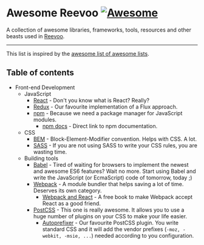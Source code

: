# Awesome Reevoo [![Awesome](https://cdn.rawgit.com/sindresorhus/awesome/d7305f38d29fed78fa85652e3a63e154dd8e8829/media/badge.svg)](https://github.com/sindresorhus/awesome)
A collection of awesome libraries, frameworks, tools, resources and other beasts used in [Reevoo](http://reevoo.github.io/).

---

This list is inspired by the [awesome list of awesome lists](https://github.com/sindresorhus/awesome).

## Table of contents

- Front-end Development
  - JavaScript
    - [React](https://facebook.github.io/react/) - Don't you know what is React? Really?
    - [Redux](http://redux.js.org/) - Our favourite implementation of a Flux approach.
    - [npm](https://www.npmjs.com/) - Because we need a package manager for JavaScript modules.
      - [npm docs](https://docs.npmjs.com/) - Direct link to npm documentation.
  - CSS
    - [BEM](https://en.bem.info/) - Block-Element-Modifier convention. Helps with CSS. A lot.
    - [SASS](http://sass-lang.com/) - If you are not using SASS to write your CSS rules, you are wasting time.
  - Building tools
    - [Babel](https://babeljs.io/) - Tired of waiting for browsers to implement the newest and awesome ES6 features? Wait no more. Start using Babel and write the JavaScript (or EcmaScript) code of tomorrow, today ;)
    - [Webpack](https://webpack.github.io/) - A module bundler that helps saving a lot of time. Deserves its own category.
      - [Webpack and React](http://survivejs.com/webpack_react/introduction/) - A free book to make Webpack accept React as a good friend.
    - [PostCSS](http://postcss.org/) - This one is really awesome. It allows you to use a huge number of plugins on your CSS to make your life easier.
      - [Autoprefixer](https://github.com/postcss/autoprefixer) - Our favourite PostCSS plugin. You write standard CSS and it will add the vendor prefixes (`-moz, -webkit, -msie, ...`) needed according to you configuration.
